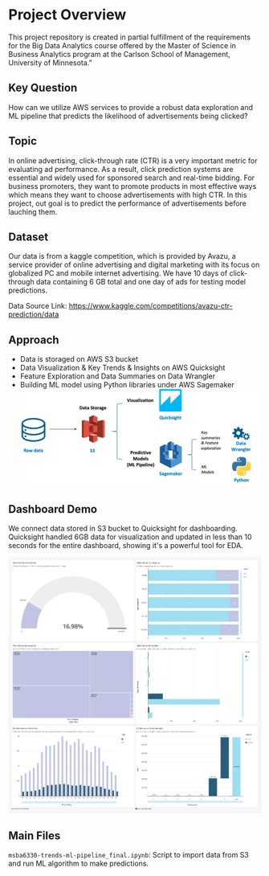 # Project Overview
This project repository is created in partial fulfillment of the requirements for the Big Data Analytics course offered by the Master of Science in Business Analytics program at the Carlson School of Management, University of Minnesota.”

## Key Question
How can we utilize AWS services to provide a robust data exploration and ML pipeline that predicts the likelihood of advertisements being clicked?

## Topic
In online advertising, click-through rate (CTR) is a very important metric for evaluating ad performance. As a result, click prediction systems are essential and widely used for sponsored search and real-time bidding. For business promoters, they want to promote products in most effective ways which means they want to choose advertisements with high CTR. In this project, out goal is to predict the performance of advertisements before lauching them.

## Dataset
Our data is from a kaggle competition, which is provided by Avazu, a service provider of online advertising and digital marketing with its focus on globalized PC and mobile internet advertising. We have 10 days of click-through data containing 6 GB total and one day of ads for testing model predictions.

Data Source Link: https://www.kaggle.com/competitions/avazu-ctr-prediction/data

## Approach
- Data is storaged on AWS S3 bucket
- Data Visualization & Key Trends & Insights on AWS Quicksight
- Feature Exploration and Data Summaries on Data Wrangler
- Building ML model using Python libraries under AWS Sagemaker
![Alt text](/ProcessFlow.png)

## Dashboard Demo
We connect data stored in S3 bucket to Quicksight for dashboarding. Quicksight handled 6GB data for visualization and updated in less than 10 seconds for the entire dashboard, showing it's a powerful tool for EDA.

![Alt text](/dashboard_demo.jpg)

## Main Files
```msba6330-trends-ml-pipeline_final.ipynb```: Script to import data from S3 and run ML algorithm to make predictions.
